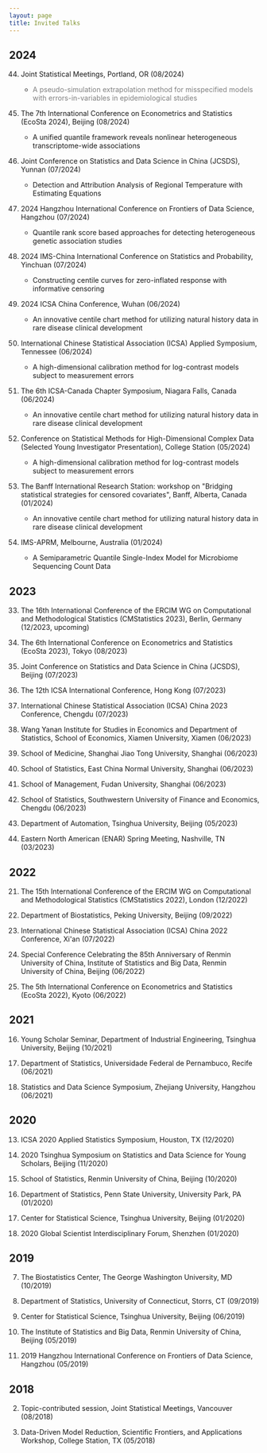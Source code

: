 ```yaml
---
layout: page
title: Invited Talks
---
```


## 2024 ##

44. Joint Statistical Meetings, Portland, OR (08/2024)
    - <font color="grey"> A pseudo-simulation extrapolation method for misspecified models with errors-in-variables in epidemiological studies </font> 

43. The 7th International Conference on Econometrics and Statistics (EcoSta 2024), Beijing (08/2024)
    - A unified quantile framework reveals nonlinear heterogeneous transcriptome-wide associations

42. Joint Conference on Statistics and Data Science in China (JCSDS), Yunnan (07/2024)
    - Detection and Attribution Analysis of Regional Temperature with Estimating Equations

41. 2024 Hangzhou International Conference on Frontiers of Data Science, Hangzhou (07/2024)
    - Quantile rank score based approaches for detecting heterogeneous genetic association studies

40. 2024 IMS-China International Conference on Statistics and Probability, Yinchuan (07/2024)
    - Constructing centile curves for zero-inflated response with informative censoring

39. 2024 ICSA China Conference, Wuhan (06/2024)
    - An innovative centile chart method for utilizing natural history data in rare disease clinical development

38. International Chinese Statistical Association (ICSA) Applied Symposium, Tennessee (06/2024)
    - A high-dimensional calibration method for log-contrast models subject to measurement errors

37. The 6th ICSA-Canada Chapter Symposium, Niagara Falls, Canada (06/2024)
    - An innovative centile chart method for utilizing natural history data in rare disease clinical development

36. Conference on Statistical Methods for High-Dimensional Complex Data (Selected Young Investigator Presentation), College Station (05/2024)
    - A high-dimensional calibration method for log-contrast models subject to measurement errors

35. The Banff International Research Station: workshop on "Bridging statistical strategies for censored covariates", Banff, Alberta, Canada (01/2024)
    - An innovative centile chart method for utilizing natural history data in rare disease clinical development

34. IMS-APRM, Melbourne, Australia (01/2024)
    - A Semiparametric Quantile Single-Index Model for Microbiome Sequencing Count Data

## 2023 ##

33. The 16th International Conference of the ERCIM WG on Computational and Methodological Statistics (CMStatistics 2023), Berlin, Germany (12/2023, upcoming)

32. The 6th International Conference on Econometrics and Statistics (EcoSta 2023), Tokyo (08/2023)

31. Joint Conference on Statistics and Data Science in China (JCSDS), Beijing (07/2023) 

30. The 12th ICSA International Conference, Hong Kong (07/2023)

29. International Chinese Statistical Association (ICSA) China 2023 Conference, Chengdu (07/2023)

28. Wang Yanan Institute for Studies in Economics and Department of Statistics, School of Economics, Xiamen University, Xiamen (06/2023)

27. School of Medicine, Shanghai Jiao Tong University, Shanghai (06/2023)

26. School of Statistics, East China Normal University, Shanghai (06/2023)

25. School of Management, Fudan University, Shanghai (06/2023)

24. School of Statistics, Southwestern University of Finance and Economics, Chengdu (06/2023)

23. Department of Automation, Tsinghua University, Beijing  (05/2023)

22. Eastern North American (ENAR) Spring Meeting,  Nashville, TN (03/2023)

## 2022 ##

21. The 15th International Conference of the ERCIM WG on Computational and Methodological Statistics (CMStatistics 2022), London (12/2022)

20. Department of Biostatistics, Peking University, Beijing (09/2022)

19. International Chinese Statistical Association (ICSA) China 2022 Conference, Xi'an (07/2022)

18. Special Conference Celebrating the 85th Anniversary of Renmin University of China, Institute of Statistics and Big Data, Renmin University of China, Beijing (06/2022)

17. The 5th International Conference on Econometrics and Statistics (EcoSta 2022), Kyoto (06/2022)

## 2021 ##

16. Young Scholar Seminar, Department of Industrial Engineering, Tsinghua University, Beijing (10/2021)

15. Department of Statistics, Universidade Federal de Pernambuco, Recife (06/2021)

14. Statistics and Data Science Symposium, Zhejiang University, Hangzhou (06/2021)

## 2020 ##

13. ICSA 2020 Applied Statistics Symposium, Houston, TX (12/2020)

12. 2020 Tsinghua Symposium on Statistics and Data Science for Young Scholars, Beijing (11/2020)

11. School of Statistics, Renmin University of China, Beijing (10/2020)

10. Department of Statistics, Penn State University, University Park, PA (01/2020)

9. Center for Statistical Science, Tsinghua University, Beijing (01/2020)

8. 2020 Global Scientist Interdisciplinary Forum, Shenzhen (01/2020)

## 2019 ##

7. The Biostatistics Center, The George Washington University, MD (10/2019)

6. Department of Statistics, University of Connecticut, Storrs, CT (09/2019)

5. Center for Statistical Science, Tsinghua University, Beijing (06/2019)

4. The Institute of Statistics and Big Data, Renmin University of China, Beijing (05/2019)

3. 2019 Hangzhou International Conference on Frontiers of Data Science, Hangzhou (05/2019)

## 2018 ##

2. Topic-contributed session, Joint Statistical Meetings, Vancouver (08/2018)

1. Data-Driven Model Reduction, Scientific Frontiers, and Applications Workshop, College Station, TX (05/2018)

